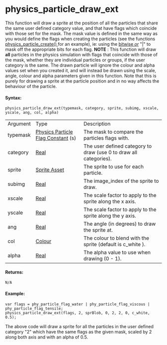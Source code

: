 # physics_particle_draw_ext

This function will draw a sprite at the position of all the particles
that share the same user defined category value, and that have flags
which coincide with those set for the mask. The mask value is defined in
the same way as you would define the flags when creating the particles
(see the functions [ physics_particle_create()
](physics_particle_create) for an example), ie: using the [bitwise
*or*](../../../../Additional_Information/Bitwise_Operators) "\|" to
mask off the appropriate bits for each flag. **NOTE** : This function
will draw **all** particles in the physics simulation with flags that
coincide with those of the mask, whether they are individual particles
or groups, if the user category is the same. The drawn particle will
ignore the colour and alpha values set when you created it, and will
instead be drawn using the scale, angle, colour and alpha parameters
given in this function. Note that this is purely for drawing a sprite at
the particle position and in no way affects the behaviour of the
particle.

#### Syntax:

``` gml
physics_particle_draw_ext(typemask, category, sprite, subimg, xscale, yscale, ang, col, alpha)
```

|          |                                                                                                                                                 |                                                                   |
|----------|-------------------------------------------------------------------------------------------------------------------------------------------------|-------------------------------------------------------------------|
| Argument | Type                                                                                                                                            | Description                                                       |
| typemask |  [Physics Particle Flag Constant](../../../../../GameMaker_Language/GML_Reference/Physics/Soft_Body_Particles/physics_particle_create) (s)  | The mask to compare the particles flags with.                     |
| category |  [Real](../../../../../GameMaker_Language/GML_Overview/Data_Types)                                                                          | The user defined category to draw (use 0 to draw all categories). |
| sprite   |  [Sprite Asset](../../../../../The_Asset_Editors/Sprites)                                                                                   | The sprite to use for each particle.                              |
| subimg   |  [Real](../../../../../GameMaker_Language/GML_Overview/Data_Types)                                                                          | The image_index of the sprite to draw.                            |
| xscale   |  [Real](../../../../../GameMaker_Language/GML_Overview/Data_Types)                                                                          | The scale factor to apply to the sprite along the x axis.         |
| yscale   |  [Real](../../../../../GameMaker_Language/GML_Overview/Data_Types)                                                                          | The scale factor to apply to the sprite along the y axis.         |
| ang      |  [Real](../../../../../GameMaker_Language/GML_Overview/Data_Types)                                                                          | The angle (in degrees) to draw the sprite at.                     |
| col      |  [Colour](../../../../../GameMaker_Language/GML_Reference/Drawing/Colour_And_Alpha/Colour_And_Alpha)                                        | The colour to blend with the sprite (default is c_white ).        |
| alpha    |  [Real](../../../../../GameMaker_Language/GML_Overview/Data_Types)                                                                          | The alpha value to use when drawing (0 - 1).                      |

#### Returns:

``` gml
N/A
```

#### Example:

``` gml
var flags = phy_particle_flag_water | phy_particle_flag_viscous | phy_particle_flag_tensile;
physics_particle_draw_ext(flags, 2, sprBlob, 0, 2, 2, 0, c_white, 0.5);
```

The above code will draw a sprite for all the particles in the user
defined category "2" which have the same flags as the given mask, scaled
by 2 along both axis and with an alpha of 0.5.
